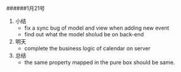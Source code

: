 ######1月21号
1. 小结 
	* fix a sync bug of model and view when adding new event 
	* find out what the model sholud be on back-end  
2. 明天  
	* complete the business logic of calendar on server 
3. 总结 
	* the same property mapped in the pure box should be same.
